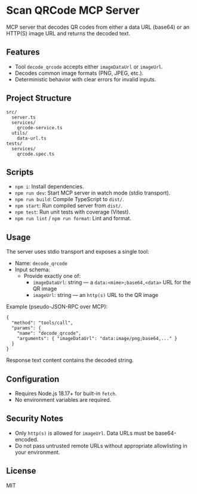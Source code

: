 # Scan QRCode MCP Server

MCP server that decodes QR codes from either a data URL (base64) or an HTTP(S) image URL and returns the decoded text.

## Features

- Tool `decode_qrcode` accepts either `imageDataUrl` or `imageUrl`.
- Decodes common image formats (PNG, JPEG, etc.).
- Deterministic behavior with clear errors for invalid inputs.

## Project Structure

```
src/
  server.ts
  services/
    qrcode-service.ts
  utils/
    data-url.ts
tests/
  services/
    qrcode.spec.ts
```

## Scripts

- `npm i`: Install dependencies.
- `npm run dev`: Start MCP server in watch mode (stdio transport).
- `npm run build`: Compile TypeScript to `dist/`.
- `npm start`: Run compiled server from `dist/`.
- `npm test`: Run unit tests with coverage (Vitest).
- `npm run lint` / `npm run format`: Lint and format.

## Usage

The server uses stdio transport and exposes a single tool:

- Name: `decode_qrcode`
- Input schema:
  - Provide exactly one of:
    - `imageDataUrl`: string — a `data:<mime>;base64,<data>` URL for the QR image
    - `imageUrl`: string — an `http(s)` URL to the QR image

Example (pseudo-JSON-RPC over MCP):

```
{
  "method": "tools/call",
  "params": {
    "name": "decode_qrcode",
    "arguments": { "imageDataUrl": "data:image/png;base64,..." }
  }
}
```

Response text content contains the decoded string.

## Configuration

- Requires Node.js 18.17+ for built-in `fetch`.
- No environment variables are required.

## Security Notes

- Only `http(s)` is allowed for `imageUrl`. Data URLs must be base64-encoded.
- Do not pass untrusted remote URLs without appropriate allowlisting in your environment.

## License

MIT
